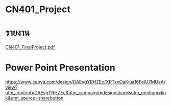 # CN401_Project
# รายงาน
[CN401_FinalProject.pdf](https://github.com/wtktime/CN401_Project/files/7528537/CN401_FinalProject.pdf)
# Power Point Presentation
https://www.canva.com/design/DAEvgYRHZEc/XPTxvOaKiua16FeiU7MUxA/view?utm_content=DAEvgYRHZEc&utm_campaign=designshare&utm_medium=link&utm_source=sharebutton
